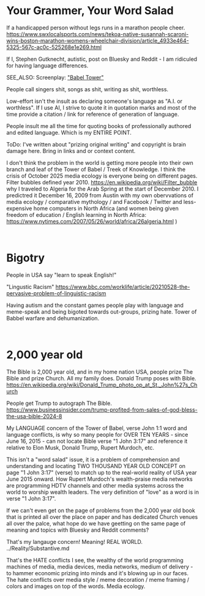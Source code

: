 # Your Grammer, Your Word Salad

If a handicapped person without legs runs in a marathon people cheer.     
https://www.swxlocalsports.com/news/tekoa-native-susannah-scaroni-wins-boston-marathon-womens-wheelchair-division/article_4933e464-5325-567c-ac0c-525268e1e269.html


If I, Stephen Gutknecht, autistic, post on Bluesky and Reddit - I am ridiculed for having language differences.

SEE_ALSO: Screenplay: ["Babel Tower"](../Fiction_Within/Babel_Tower.md)

People call singers shit, songs as shit, writing as shit, worthless.

Low-effort isn't the insult as declaring someone's language as "A.I. or worthless". If I use AI, I strive to quote it in quotation marks and most of the time provide a citation / link for reference of generation of language.

People insult me all the time for quoting books of professionally authored and edited language. Which is my ENTIRE POINT.

ToDo: I've written about "prizing original writing" and copyright is brain damage here. Bring in links and or context content.

I don't think the problem in the world is getting more people into their own branch and leaf of the Tower of Babel / Treek of Knowledge. I think the crisis of October 2025 media ecology is everyone being on different pages. Filter bubbles defined year 2010. https://en.wikipedia.org/wiki/Filter_bubble why I traveled to Algeria for the Arab Spring at the start of December 2010. I predictred it December 16, 2009 from Austin with my own obervvations of media ecology / comparative mythology / and Facebook / Twitter and less-expensive home computers in North Africa (and women being given freedom of education / English learning in North Africa: https://www.nytimes.com/2007/05/26/world/africa/26algeria.html )

&nbsp;

# Bigotry 

People in USA say "learn to speak English!"

"Lingustic Racism" https://www.bbc.com/worklife/article/20210528-the-pervasive-problem-of-linguistic-racism

Having autism and the constant games people play with language and meme-speak and being bigoted towards out-groups, prizing hate. Tower of Babbel warfare and dehumanization.

&nbsp;

# 2,000 year old

The Bible is 2,000 year old, and in my home nation USA, people prize The Bible and prize Church. All my family does. Donald Trump poses with Bible. https://en.wikipedia.org/wiki/Donald_Trump_photo_op_at_St._John%27s_Church

People get Trump to autograph The Bible. https://www.businessinsider.com/trump-profited-from-sales-of-god-bless-the-usa-bible-2024-8

My LANGUAGE concern of the Tower of Babel, verse John 1:1 word and language conflicts, is why so many people for OVER TEN YEARS - since June 16, 2015 - can not locate Bible verse "1 John 3:17" and reference it relative to Elon Musk, Donald Trump, Rupert Murdoch, etc.

This isn't a "word salad" issue, it is a problem of comprehension and understanding and locating TWO THOUSAND YEAR OLD CONCEPT on page "1 John 3:17" (verse) to match up to the real-world reality of USA year June 2015 onward. How Rupert Murdoch's wealth-praise media networks are programming HDTV channels and other media systems across the world to worship wealth leaders. The very definition of "love" as a word is in verse "1 John 3:17".

If we can't even get on the page of problems from the 2,000 year old book that is printed all over the place on paper and has dedicated Church venues all over the palce, what hope do we have geetting on the same page of meaning and topics with Bluesky and Reddit comments?

That's my langauge concern! Meaning! REAL WORLD. ../Reality/Substantive.md

That's the HATE conflicts I see, the wealthy of the world programming machines of media, media devices, media networks, medium of delivery - to hammer economic prizing into minds and it's blowing up in our faces. The hate conflicts over media style / meme decoration / meme framing / colors and images on top of the words. Media ecology.

